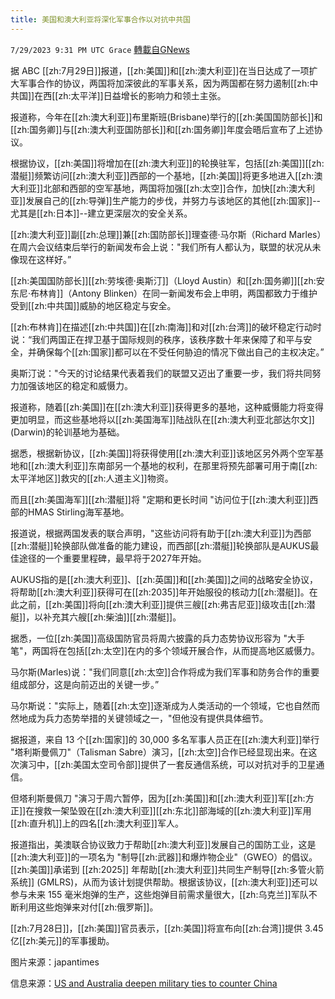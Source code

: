 ```yaml
---
title: 美国和澳大利亚将深化军事合作以对抗中共国
---
```

`7/29/2023 9:31 PM UTC Grace` [轉載自GNews](https://gnews.org/articles/1498142)

据 ABC [[zh:7月29日]]报道，[[zh:美国]]和[[zh:澳大利亚]]在当日达成了一项扩大军事合作的协议，两国将加深彼此的军事关系，因为两国都在努力遏制[[zh:中共国]]在西[[zh:太平洋]]日益增长的影响力和领土主张。

报道称，今年在[[zh:澳大利亚]]布里斯班(Brisbane)举行的[[zh:美国国防部长]]和[[zh:国务卿]]与[[zh:澳大利亚国防部长]]和[[zh:国务卿]]年度会晤后宣布了上述协议。

根据协议，[[zh:美国]]将增加在[[zh:澳大利亚]]的轮换驻军，包括[[zh:美国]][[zh:潜艇]]频繁访问[[zh:澳大利亚]]西部的一个基地，[[zh:美国]]将更多地进入[[zh:澳大利亚]]北部和西部的空军基地，两国将加强[[zh:太空]]合作，加快[[zh:澳大利亚]]发展自己的[[zh:导弹]]生产能力的步伐，并努力与该地区的其他[[zh:国家]]--尤其是[[zh:日本]]--建立更深层次的安全关系。

[[zh:澳大利亚]]副[[zh:总理]]兼[[zh:国防部长]]理查德·马尔斯（Richard Marles）在周六会议结束后举行的新闻发布会上说："我们所有人都认为，联盟的状况从未像现在这样好。”

[[zh:美国国防部长]][[zh:劳埃德·奥斯汀]]（Lloyd Austin）和[[zh:国务卿]][[zh:安东尼·布林肯]]（Antony Blinken）在同一新闻发布会上申明，两国都致力于维护受到[[zh:中共国]]威胁的地区稳定与安全。

[[zh:布林肯]]在描述[[zh:中共国]]在[[zh:南海]]和对[[zh:台湾]]的破坏稳定行动时说：“我们两国正在捍卫基于国际规则的秩序，该秩序数十年来保障了和平与安全，并确保每个[[zh:国家]]都可以在不受任何胁迫的情况下做出自己的主权决定。”

奥斯汀说："今天的讨论结果代表着我们的联盟又迈出了重要一步，我们将共同努力加强该地区的稳定和威慑力。

报道称，随着[[zh:美国]]在[[zh:澳大利亚]]获得更多的基地，这种威慑能力将变得更加明显，而这些基地将以[[zh:美国海军]]陆战队在[[zh:澳大利亚北部达尔文]] (Darwin)的轮训基地为基础。

据悉，根据新协议，[[zh:美国]]将获得使用[[zh:澳大利亚]]该地区另外两个空军基地和[[zh:澳大利亚]]东南部另一个基地的权利，在那里将预先部署可用于南[[zh:太平洋地区]]救灾的[[zh:人道主义]]物资。

而且[[zh:美国海军]][[zh:潜艇]]将 "定期和更长时间 "访问位于[[zh:澳大利亚]]西部的HMAS Stirling海军基地。

报道说，根据两国发表的联合声明，"这些访问将有助于[[zh:澳大利亚]]为西部[[zh:潜艇]]轮换部队做准备的能力建设，而西部[[zh:潜艇]]轮换部队是AUKUS最佳途径的一个重要里程碑，最早将于2027年开始。

AUKUS指的是[[zh:澳大利亚]]、[[zh:英国]]和[[zh:美国]]之间的战略安全协议，将帮助[[zh:澳大利亚]]获得可在[[zh:2035]]年开始服役的核动力[[zh:潜艇]]。在此之前，[[zh:美国]]将向[[zh:澳大利亚]]提供三艘[[zh:弗吉尼亚]]级攻击[[zh:潜艇]]，以补充其六艘[[zh:柴油]][[zh:潜艇]]。

据悉，一位[[zh:美国]]高级国防官员将周六披露的兵力态势协议形容为 "大手笔"，两国将在包括[[zh:太空]]在内的多个领域开展合作，从而提高地区威慑力。

马尔斯(Marles)说："我们同意[[zh:太空]]合作将成为我们军事和防务合作的重要组成部分，这是向前迈出的关键一步。”

马尔斯说："实际上，随着[[zh:太空]]逐渐成为人类活动的一个领域，它也自然而然地成为兵力态势举措的关键领域之一，"但他没有提供具体细节。

据报道，来自 13 个[[zh:国家]]的 30,000 多名军事人员正在[[zh:澳大利亚]]举行 "塔利斯曼佩刀"（Talisman Sabre）演习，[[zh:太空]]合作已经显现出来。在这次演习中，[[zh:美国太空司令部]]提供了一套反通信系统，可以对抗对手的卫星通信。

但塔利斯曼佩刀 "演习于周六暂停，因为[[zh:美国]]和[[zh:澳大利亚]]军[[zh:方正]]在搜救一架坠毁在[[zh:澳大利亚]][[zh:东北]]部海域的[[zh:澳大利亚]]军用[[zh:直升机]]上的四名[[zh:澳大利亚]]军人。

报道指出，美澳联合协议致力于帮助[[zh:澳大利亚]]发展自己的国防工业，这是[[zh:澳大利亚]]的一项名为 "制导[[zh:武器]]和爆炸物企业"（GWEO）的倡议。[[zh:美国]]承诺到 [[zh:2025]] 年帮助[[zh:澳大利亚]]共同生产制导[[zh:多管火箭系统]] (GMLRS)，从而为该计划提供帮助。根据该协议，[[zh:澳大利亚]]还可以参与未来 155 毫米炮弹的生产，这些炮弹目前需求量很大，[[zh:乌克兰]]军队不断利用这些炮弹来对付[[zh:俄罗斯]]。

[[zh:7月28日]]，[[zh:美国]]官员表示，[[zh:美国]]将宣布向[[zh:台湾]]提供 3.45 亿[[zh:美元]]的军事援助。

图片来源：japantimes

信息来源：[US and Australia deepen military ties to counter China](https://abcnews.go.com/US/us-australia-deepen-military-ties-counter-china/story?id=101811272)
